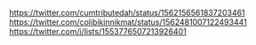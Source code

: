 
https://twitter.com/cumtributedah/status/1562156561837203461 <br/>
https://twitter.com/colibikinnikmat/status/1562481007122493441 <br/>
https://twitter.com/i/lists/1553776507213926401 <br/>
